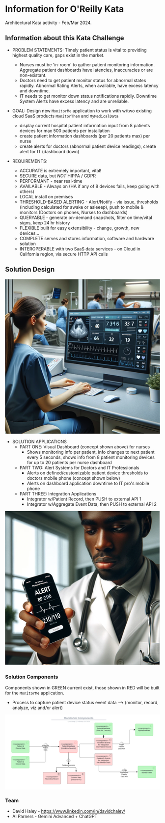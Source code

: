 # Information for O'Reilly Kata

Architectural Kata activity - Feb/Mar 2024.

## Information about this Kata Challenge
- PROBLEM STATEMENTS: Timely patient status is vital to providing highest quality care, gaps exist in the market.
  - Nurses must be 'in-room' to gather patient monitoring information. Aggregate patient dashboards have latencies, inaccuracies or are non-existant.
  - Doctors need to get patient monitor status for abnormal states rapidly. Abnormal Rating Alerts, when available, have excess latency and downtime.
  - IT needs to get monitor down status notifications rapidly. Downtime System Alerts have excess latency and are unreliable.
    
- GOAL: Design new `MonitorMe` application to work with w/two existing cloud SaaS products `MonitorThem` and `MyMedicalData` 
  - display current hospital patient information input from 8 patients devices for max 500 patients per installation 
  - create patient information dashboards (per 20 patients max) per nurse
  - create alerts for doctors (abnormal patient device readings), create alert for IT (dashboard down)
    
- REQUIREMENTS:
  - ACCURATE is extremely important, vital!
  - SECURE data, but *NOT* HIPPA / GDPR
  - PERFORMANT - near real-time
  - AVAILABLE - Always on (HA if any of 8 devices fails, keep going with others)
  - LOCAL install on premises
  - THRESHOLD-BASED ALERTING - Alert/Notify - via issue, thresholds (including calculated for awake or asleeep), push to mobile & monitors (Doctors on phones, Nurses to dashboards)
  - QUERYABLE - generate on-demand snapshots, filter on time/vital signs, keep 24 hr history
  - FLEXIBLE built for easy extensibility - change, growth, new devices...
  - COMPLETE serves and stores information, software and hardware solution
  - INTEROPERABLE with two SaaS data services - on Cloud in California region, via secure HTTP API calls
 
## Solution Design

<img src="https://github.com/lynnlangit/architects-who-code/blob/main/Kata-2024/images/nurse-dashboard.png" width=600>

- SOLUTION APPLICATIONS
  - PART ONE: Visual Dashboard (concept shown above) for nurses 
    - Shows monitoring info per patient, info changes to next patient every 5 seconds, shows info from 8 patient monitoring devices for up to 20 patients per nurse dashboard       
  - PART TWO: Alert Systems for Doctors and IT Professionals
    - Alerts on defined/customizable patient device thresholds to doctors mobile phone (concept shown below)
    - Alerts on dashboard application downtime to IT pro's mobile phone
  - PART THREE: Integration Applications
    - Integrator w/Patient Record, then PUSH to external API 1
    - Integrator w/Aggregate Event Data, then PUSH to external API 2
   
<img src="https://github.com/lynnlangit/architects-who-code/blob/main/Kata-2024/images/doctor-alert.png" width=600>
   
### Solution Components

Components shown in GREEN current exist, those shown in RED will be built for the `MonitorMe` application.
 - Process to capture patient device status event data --> (monitor, record, analyze, viz and/or alert)

<img src="https://github.com/lynnlangit/architects-who-code/blob/main/Kata-2024/images/components.png" width=800>

### Team

- David Haley - https://www.linkedin.com/in/davidchaley/
- AI Parners - Gemini Advanced + ChatGPT



